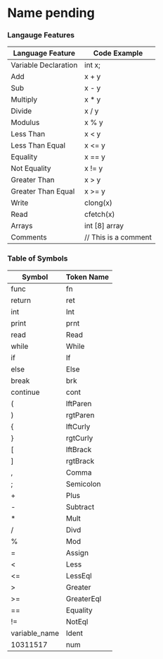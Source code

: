 # Name pending

### Langauge Features

| Language Feature      | Code Example |
|-----------------------|--------------|
| Variable Declaration  | int x;       |
| Add                   | x + y        |
| Sub                   | x - y        |
| Multiply              | x * y        |
| Divide                | x / y        |
| Modulus               | x % y        |
| Less Than             | x < y        |
| Less Than Equal       | x <= y       |
| Equality              | x == y       |
| Not Equality          | x != y       |
| Greater Than          | x > y        |
| Greater Than Equal    | x >= y       |
| Write                 | clong(x)     |
| Read                  | cfetch(x)      |
| Arrays                | int [8] array|
| Comments              | // This is a comment|

### Table of Symbols

|Symbol                | Token Name   |
|----------------------|--------------|
|func                  | fn         |
|return                | ret       |
|int                   | Int          |
|print                 | prnt        |
|read                  | Read         |
|while                 | While        |
|if                    | If           |
|else                  | Else         |
|break                 | brk        |
|continue              | cont     |
|(                     | lftParen    |
|)                     | rgtParen   |
|{                     | lftCurly    |
|}                     | rgtCurly   |
|[                     | lftBrack  |
|]                     | rgtBrack |
|,                     | Comma        |
|;                     | Semicolon    |
|+                     | Plus         |
|-                     | Subtract     |
|*                     | Mult     |
|/                     | Divd       |
|%                     | Mod      |
|=                     | Assign       |
|<                     | Less         |
|<=                    | LessEql    |
|>                     | Greater      |
|>=                    | GreaterEql |
|==                    | Equality     |
|!=                    | NotEql     |
|variable_name         | Ident        |
|10311517              | num          |
